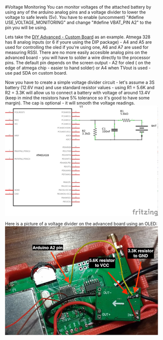 #Voltage Monitoring
You can monitor voltages of the attached battery by using any of the arduino analog pins and a voltage divider to lower the voltage to safe levels (5v). You have to enable (uncomment) "#define USE_VOLTAGE_MONITORING" and change "#define VBAT_PIN A2" to the pin you will be using.

Lets take the [DIY Advanced - Custom Board](/docs/diy-custom-board.md) as an example. Atmega 328 has 8 analog inputs (or 6 if youre using the DIP package) - A4 and A5 are used for controlling the oled if you're using one, A6 and A7 are used for measuring RSSI. There are no more easily accesible analog pins on the advanced board - you will have to solder a wire directly to the processor pins. The default pin depends on the screen output - A2 for oled ( on the edge of atmega chip - easier to hand solder) or A4 when TVout is used - use pad SDA on custom board.

Now you have to create a simple voltage divider circuit - let's assume a 3S battery (12.6V max) and use standard resistor values - using R1 = 5.6K and R2 = 3.3K will allow us to connect a battery with voltage of around 13.4V (keep in mind the resistors have 5% tolerance so it's good to have some margin). The cap is optional - it will smooth the voltage readings.
![voltage divider](img/voltage_divider.png)

Here is a picture of a voltage divider on the advanced board using an OLED:
![voltage divider](img/voltage_monitoring.jpg)

